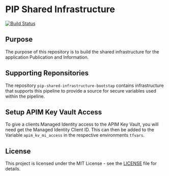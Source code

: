# PIP Shared Infrastructure

[![Build Status](https://travis-ci.org/hmcts/pip-shared-infrastructures.svg?branch=master)](https://travis-ci.org/hmcts/pip-shared-infrastructures)

## Purpose

The purpose of this repository is to build the shared infrastructure for the application Publication and Information.

## Supporting Reponsitories

The repository `pip-shared-infrastructure-bootstap` contains infrastructure that supports this pipeline to provide a source for secure variables used within the pipeline.

## Setup APIM Key Vault Access

To give a clients Managed Identity access to the APIM Key Vault, you will need get the Managed Identity Client ID.
This can then be added to the Variable `apim_kv_mi_access` in the respective environments `tfvars`.


## License

This project is licensed under the MIT License - see the [LICENSE](LICENSE) file for details.

